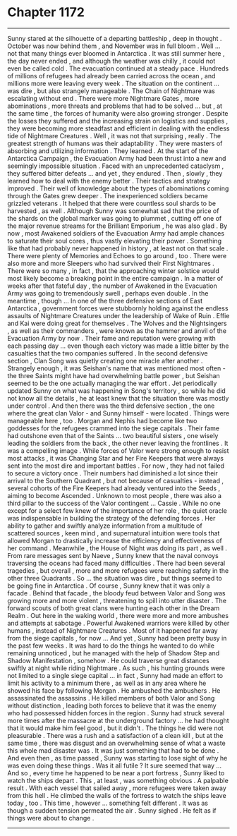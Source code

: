 
# Chapter 1172


---

Sunny stared at the silhouette of a departing battleship , deep in thought .
October was now behind them , and November was in full bloom . Well ... not that many things ever bloomed in Antarctica . It was still summer here , the day never ended , and although the weather was chilly , it could not even be called cold .
The evacuation continued at a steady pace . Hundreds of millions of refugees had already been carried across the ocean , and millions more were leaving every week .
The situation on the continent ... was dire , but also strangely manageable .
The Chain of Nightmare was escalating without end . There were more Nightmare Gates , more abominations , more threats and problems that had to be solved ... but , at the same time , the forces of humanity were also growing stronger .
Despite the losses they suffered and the increasing strain on logistics and supplies , they were becoming more steadfast and efficient in dealing with the endless tide of Nightmare Creatures .
Well , it was not that surprising , really .
The greatest strength of humans was their adaptability . They were masters of absorbing and utilizing information . They learned .
At the start of the Antarctica Campaign , the Evacuation Army had been thrust into a new and seemingly impossible situation . Faced with an unprecedented cataclysm , they suffered bitter defeats ... and yet , they endured . Then , slowly , they learned how to deal with the enemy better .
Their tactics and strategy improved . Their well of knowledge about the types of abominations coming through the Gates grew deeper . The inexperienced soldiers became grizzled veterans .
It helped that there were countless soul shards to be harvested , as well . Although Sunny was somewhat sad that the price of the shards on the global marker was going to plummet , cutting off one of the major revenue streams for the Brilliant Emporium , he was also glad .
By now , most Awakened soldiers of the Evacuation Army had ample chances to saturate their soul cores , thus vastly elevating their power . Something like that had probably never happened in history , at least not on that scale .
There were plenty of Memories and Echoes to go around , too .
There were also more and more Sleepers who had survived their First Nightmares . There were so many , in fact , that the approaching winter solstice would most likely become a breaking point in the entire campaign .
In a matter of weeks after that fateful day , the number of Awakened in the Evacuation Army was going to tremendously swell , perhaps even double .
In the meantime , though ...
In one of the three defensive sections of East Antarctica , government forces were stubbornly holding against the endless assaults of Nightmare Creatures under the leadership of Wake of Ruin .
Effie and Kai were doing great for themselves . The Wolves and the Nightsingers , as well as their commanders , were known as the hammer and anvil of the Evacuation Army by now . Their fame and reputation were growing with each passing day ... even though each victory was made a little bitter by the casualties that the two companies suffered .
In the second defensive section , Clan Song was quietly creating one miracle after another . Strangely enough , it was Seishan's name that was mentioned most often - the three Saints might have had overwhelming battle power , but Seishan seemed to be the one actually managing the war effort .
Jet periodically updated Sunny on what was happening in Song's territory , so while he did not know all the details , he at least knew that the situation there was mostly under control .
And then there was the third defensive section , the one where the great clan Valor - and Sunny himself - were located .
Things were manageable here , too .
Morgan and Nephis had become like two goddesses for the refugees crammed into the siege capitals . Their fame had outshone even that of the Saints ... two beautiful sisters , one wisely leading the soldiers from the back , the other never leaving the frontlines . It was a compelling image .
While forces of Valor were strong enough to resist most attacks , it was Changing Star and her Fire Keepers that were always sent into the most dire and important battles . For now , they had not failed to secure a victory once .
Their numbers had diminished a lot since their arrival to the Southern Quadrant , but not because of casualties - instead , several cohorts of the Fire Keepers had already ventured into the Seeds , aiming to become Ascended .
Unknown to most people , there was also a third pillar to the success of the Valor contingent ... Cassie . While no one except for a select few knew of the importance of her role , the quiet oracle was indispensable in building the strategy of the defending forces . Her ability to gather and swiftly analyze information from a multitude of scattered sources , keen mind , and supernatural intuition were tools that allowed Morgan to drastically increase the efficiency and effectiveness of her command .
Meanwhile , the House of Night was doing its part , as well . From rare messages sent by Naeve , Sunny knew that the naval convoys traversing the oceans had faced many difficulties . There had been several tragedies , but overall , more and more refugees were reaching safety in the other three Quadrants .
So ... the situation was dire , but things seemed to be going fine in Antarctica .
Of course , Sunny knew that it was only a facade .
Behind that facade , the bloody feud between Valor and Song was growing more and more violent , threatening to spill into utter disaster .
The forward scouts of both great clans were hunting each other in the Dream Realm . Out here in the waking world , there were more and more ambushes and attempts at sabotage . Powerful Awakened warriors were killed by other humans , instead of Nightmare Creatures . Most of it happened far away from the siege capitals , for now ...
And yet , Sunny had been pretty busy in the past few weeks .
It was hard to do the things he wanted to do while remaining unnoticed , but he managed with the help of Shadow Step and Shadow Manifestation , somehow .
He could traverse great distances swiftly at night while riding Nightmare . As such , his hunting grounds were not limited to a single siege capital ... in fact , Sunny had made an effort to limit his activity to a minimum there , as well as in any area where he showed his face by following Morgan .
He ambushed the ambushers . He assassinated the assassins . He killed members of both Valor and Song without distinction , leading both forces to believe that it was the enemy who had possessed hidden forces in the region .
Sunny had struck several more times after the massacre at the underground factory ... he had thought that it would make him feel good , but it didn't .
The things he did were not pleasurable . There was a rush and a satisfaction of a clean kill , but at the same time , there was disgust and an overwhelming sense of what a waste this whole mad disaster was . It was just something that had to be done .
And even then , as time passed , Sunny was starting to lose sight of why he was even doing these things .
Was it all futile ?
It sure seemed that way ...
And so , every time he happened to be near a port fortress , Sunny liked to watch the ships depart .
This , at least , was something obvious . A palpable result . With each vessel that sailed away , more refugees were taken away from this hell .
He climbed the walls of the fortress to watch the ships leave today , too .
This time , however ... something felt different .
It was as though a sudden tension permeated the air .
Sunny sighed .
He felt as if things were about to change .

---

